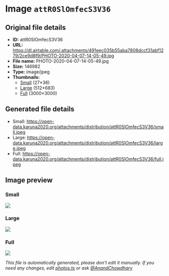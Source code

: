 # Image `attR0SlOmfecS3V36`

## Original file details

- **ID:** attR0SlOmfecS3V36
- **URL:** https://dl.airtable.com/.attachments/491eec035b55aba7808dccf31abf1279/2ce9d8f9/PHOTO-2020-04-07-14-05-49.jpg
- **File name:** PHOTO-2020-04-07-14-05-49.jpg
- **Size:** 146982
- **Type:** image/jpeg
- **Thumbnails:**
  - [Small](https://dl.airtable.com/.attachmentThumbnails/97c388186e99a2601ca595ed7300c023/f70bb32c) (27×36)
  - [Large](https://dl.airtable.com/.attachmentThumbnails/75e6d0453d9fbed34d85e9b1951de249/31789ced) (512×683)
  - [Full](https://dl.airtable.com/.attachmentThumbnails/64616dd5ba438867f6bc023c52931596/6844d61e) (3000×3000)

## Generated file details

- Small: https://open-data.karuna2020.org/attachments/distribution/attR0SlOmfecS3V36/small.jpeg
- Large: https://open-data.karuna2020.org/attachments/distribution/attR0SlOmfecS3V36/large.jpeg
- Full: https://open-data.karuna2020.org/attachments/distribution/attR0SlOmfecS3V36/full.jpeg

## Image preview

### Small

![](https://open-data.karuna2020.org/attachments/distribution/attR0SlOmfecS3V36/small.jpeg)

### Large

![](https://open-data.karuna2020.org/attachments/distribution/attR0SlOmfecS3V36/large.jpeg)

### Full

![](https://open-data.karuna2020.org/attachments/distribution/attR0SlOmfecS3V36/full.jpeg)

_This file is automatically generated, please don't edit it manually. If you need any changes, edit [photos.ts](/photos.ts) or ask [@AnandChowdhary](https://github.com/AnandChowdhary)_

